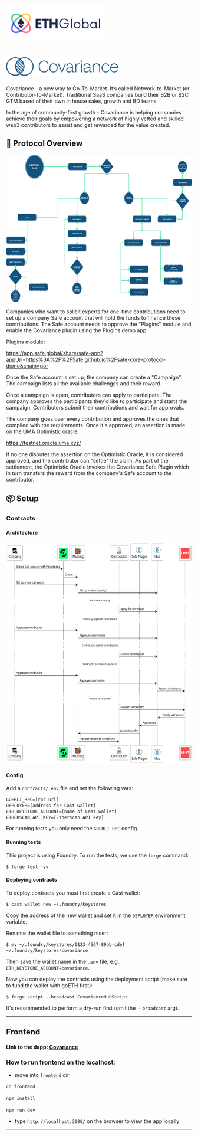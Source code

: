 <img src="./ethglobal.svg" alt="ethglobal logo" height=100 />

# <img src="./logo.svg" alt="Covariance Logo" height=50 />

Covariance - a new way to Go-To-Market. It’s called Network-to-Market (or Contributor-To-Market).
Traditional SaaS companies build their B2B or B2C GTM based of their own in house sales, growth and BD teams.

In the age of community-first growth - Covariance is helping companies achieve their goals by empowering a network of highly vetted and skilled web3 contributors to assist and get rewarded for the value created.

## 📝 Protocol Overview

<a href="./blob/main/user-flow.jpg">
<img src="./user-flow.png" alt="Smart contracts architecture diagram" height=400 />
</a>

Companies who want to solicit experts for one-time contributions need to set up
a company Safe account that will hold the funds to finance these contributions.
The Safe account needs to approve the "Plugins" module and enable the Covariance
plugin using the Plugins demo app.

Plugins module:

https://app.safe.global/share/safe-app?appUrl=https%3A%2F%2F5afe.github.io%2Fsafe-core-protocol-demo&chain=gor

Once the Safe account is set up, the company can create a "Campaign". The
campaign lists all the available challenges and their reward.

Once a campaign is open, contributors can apply to participate. The company
approves the participants they'd like to participate and starts the campaign.
Contributors submit their contributions and wait for approvals.

The company goes over every contribution and approves the ones that complied
with the requirements. Once it's approved, an assertion is made on the UMA
Optimistic oracle:

https://testnet.oracle.uma.xyz/

If no one disputes the assertion on the Optimistic Oracle, it is considered
approved, and the contributor can "settle" the claim. As part of the settlement,
the Optimistic Oracle invokes the Covariance Safe Plugin which in turn transfers
the reward from the company's Safe account to the contributor.


## 📦 Setup

### Contracts

#### Architecture

<a href="./blob/main/contracts/architecture.png">
<img src="./contracts/architecture.png" alt="Smart contracts architecture diagram" height=600 />
</a>

#### Config
Add a `contracts/.env` file and set the following vars:
```env
GOERLI_RPC=[rpc url]
DEPLOYER=[address for Cast wallet]
ETH_KEYSTORE_ACCOUNT=[name of Cast wallet]
ETHERSCAN_API_KEY=[Etherscan API key]
```

For running tests you only need the `GOERLI_RPC` config.

#### Running tests
This project is using Foundry. To run the tests, we use the `forge` command:
```console
$ forge test -vv
```

#### Deploying contracts
To deploy contracts you must first create a Cast wallet:
```console
$ cast wallet new ~/.foundry/keystores
```

Copy the address of the new wallet and set it in the `DEPLOYER` environment
variable.

Rename the wallet file to something nicer:
```console
$ mv ~/.foundry/keystores/0123-4567-89ab-cdef ~/.foundry/keystores/covariance 
```

Then save the wallet name in the `.env` file, e.g.
`ETH_KEYSTORE_ACCOUNT=covariance`.

Now you can deploy the contracts using the deployment script (make sure to fund
the wallet with goETH first):
```console
$ forge script --broadcast CovarianceHubScript
```

It's recommended to perform a dry-run first (omit the `--broadcast` arg).

---

## Frontend


#### Link to the dapp: [Covariance](https://covariance-ethonline2023.vercel.app/)

### How to run frontend on the localhost:

 - move into `frontend` dir
```console
cd frontend 

npm install

npm run dev
```

- type `http://localhost:3000/` on the browser to view the app locally

---
